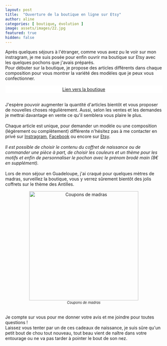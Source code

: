 ```yaml
---
layout: post
title:  "Ouverture de la boutique en ligne sur Etsy"
author: aline
categories: [ boutique, évolution ]
image: assets/images/22.jpg
featured: true
hidden: false
---
```


Après quelques séjours à l'étranger, comme vous avez pu le voir sur mon instragram, je me suis posée pour enfin ouvrir ma boutique sur Etsy avec les quelques pochons que j'avais préparés.<br>
Pour débuter sur la boutique, je propose des articles différents dans chaque composition pour vous montrer la variété des modèles que je peux vous confectionner.

<a class="etsy-link" style="
    background-color: white;
    margin-bottom: 2em;
    display: block;
    text-align: center;
    padding: .3em;" href="https://www.etsy.com/fr/shop/ToutNouveauToutBeau" target="_blank">Lien vers la boutique</a>

J'espère pouvoir augmenter la quantité d'articles bientôt et vous proposer de nouvelles choses régulièrement. Aussi, selon les ventes et les demandes je mettrai davantage en vente ce qu'il semblera vous plaire le plus.<br><br>
Chaque article est unique, pour demander un modèle ou une composition (légèrement ou complètement) différente n'hésitez pas à me contacter en privé sur <a href="https://www.instagram.com/aline_delvalle" target="_blank">Instragram</a>, <a href="https://www.facebook.com/aline.tntb" target="_blank">Facebook</a> ou encore sur <a href="https://www.etsy.com/fr/shop/ToutNouveauToutBeau" target="_blank">Etsy</a>.<br><br>
<i>Il est possible de choisir le contenu du coffret de naissance ou de commander une pièce à part, de choisir les couleurs et un thème pour les motifs et enfin de personnaliser le pochon avec le prénom brodé main (8€ en supplément).</i><br><br>
Lors de mon séjour en Guadeloupe, j'ai craqué pour quelques mètres de madras, surveillez la boutique, vous y verrez sûrement bientôt des jolis coffrets sur le thème des Antilles.<br>
<p style="text-align:center"><img src="{{ site.url }}{{ site.baseurl }}/assets/images/23.jpg" width="350" alt="Coupons de madras"/><em style="display:block; font-size: .8em">Coupons de madras</em></p><br>
Je compte sur vous pour me donner votre avis et me joindre pour toutes questions !<br>
Laissez vous tenter par un de ces cadeaux de naissance, je suis sûre qu'un petit bout de chou tout nouveau, tout beau vient de naître dans votre entourage ou ne va pas tarder à pointer le bout de son nez.
